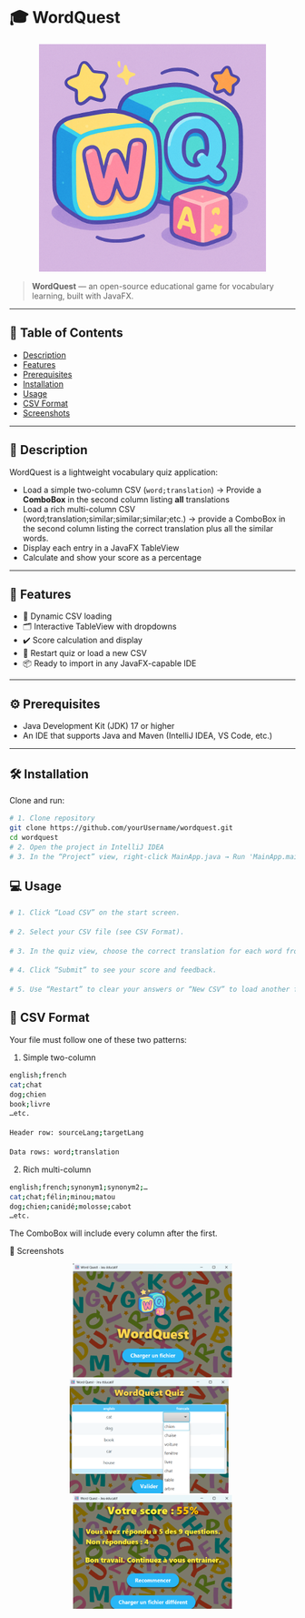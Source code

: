 # 🎓 WordQuest

<p align="center">
  <img src="src/main/resources/org/imie/tp_vocabulaire/favicon.png" alt="Project Logo" width="400"/>
</p>

> **WordQuest** — an open-source educational game for vocabulary learning, built with JavaFX.

---

## 📖 Table of Contents

- [Description](#description)  
- [Features](#features)  
- [Prerequisites](#prerequisites)  
- [Installation](#installation)  
- [Usage](#usage)  
- [CSV Format](#csv-format)  
- [Screenshots](#screenshots)

---

## 📝 Description

WordQuest is a lightweight vocabulary quiz application:

- Load a simple two-column CSV (`word;translation`) → Provide a **ComboBox** in the second column listing **all** translations
- Load a rich multi-column CSV (word;translation;similar;similar;similar;etc.) → provide a ComboBox in the second column listing the correct translation plus all the similar words.
- Display each entry in a JavaFX TableView
- Calculate and show your score as a percentage  

---

## 🚀 Features

- 🔄 Dynamic CSV loading  
- 🗂 Interactive TableView with dropdowns  
- ✔️ Score calculation and display  
- 🔁 Restart quiz or load a new CSV  
- 📦 Ready to import in any JavaFX-capable IDE 

---

## ⚙️ Prerequisites

- Java Development Kit (JDK) 17 or higher  
- An IDE that supports Java and Maven (IntelliJ IDEA, VS Code, etc.)

---

## 🛠️ Installation

Clone and run:

```bash
# 1. Clone repository
git clone https://github.com/yourUsername/wordquest.git
cd wordquest
# 2. Open the project in IntelliJ IDEA
# 3. In the “Project” view, right-click MainApp.java → Run 'MainApp.main()'
```

## 💻 Usage
```bash
# 1. Click “Load CSV” on the start screen.

# 2. Select your CSV file (see CSV Format).

# 3. In the quiz view, choose the correct translation for each word from the dropdown.

# 4. Click “Submit” to see your score and feedback.

# 5. Use “Restart” to clear your answers or “New CSV” to load another file.
```
## 📑 CSV Format

Your file must follow one of these two patterns:
1. Simple two-column
```bash
english;french
cat;chat
dog;chien
book;livre
…etc.

Header row: sourceLang;targetLang

Data rows: word;translation
```

2. Rich multi-column
```bash
english;french;synonym1;synonym2;…
cat;chat;félin;minou;matou
dog;chien;canidé;molosse;cabot
…etc.
```
The ComboBox will include every column after the first.

📸 Screenshots
<div align="center"> <img src="docs/screenshot_start.png" alt="Start View" width="280" /> <img src="docs/screenshot_game_wordquest.png" alt="Quiz View" width="280" /> &nbsp;&nbsp; <img src="docs/screenshot_score.png" alt="Score View" width="280" /> </div>

